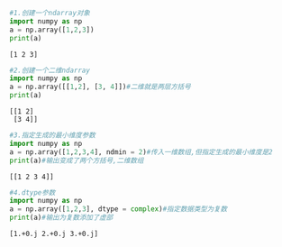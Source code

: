 ```python
#1.创建一个ndarray对象
import numpy as np
a = np.array([1,2,3])
print(a)
```

    [1 2 3]
    


```python
#2.创建一个二维ndarray
import numpy as np
a = np.array([[1,2], [3, 4]])#二维就是两层方括号
print(a)
```

    [[1 2]
     [3 4]]
    


```python
#3.指定生成的最小维度参数
import numpy as np
a = np.array([1,2,3,4], ndmin = 2)#传入一维数组,但指定生成的最小维度是2
print(a)#输出变成了两个方括号,二维数组
```

    [[1 2 3 4]]
    


```python
#4.dtype参数
import numpy as np
a = np.array([1,2,3], dtype = complex)#指定数据类型为复数
print(a)#输出为复数添加了虚部
```

    [1.+0.j 2.+0.j 3.+0.j]
    
